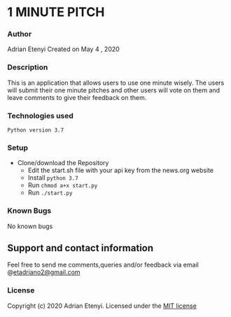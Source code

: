 # 1 MINUTE PITCH

### Author

Adrian Etenyi
Created on May 4 , 2020

### Description

This is an application that allows users to use one minute wisely. The users will submit their one minute pitches and other users will vote on them and leave comments to give their feedback on them.


### Technologies used

`Python version 3.7 `


### Setup
 - Clone/download the Repository
    - Edit the start.sh file with your api key from the news.org website
    - Install `python 3.7`
    - Run `chmod a+x start.py`
    - Run `./start.py`


### Known Bugs
No known bugs


## Support and contact information
Feel free to send me comments,queries and/or feedback via email @etadriano2@gmail.com
### License
Copyright (c) 2020 Adrian Etenyi.
Licensed under the [MIT license](LICENSE)

